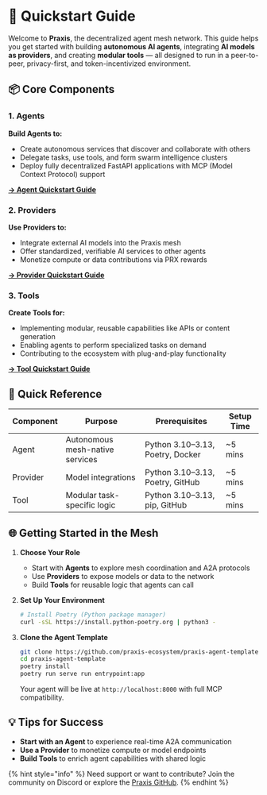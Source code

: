 # 🚀 Quickstart Guide

Welcome to **Praxis**, the decentralized agent mesh network. This guide helps you get started with building **autonomous AI agents**, integrating **AI models as providers**, and creating **modular tools** — all designed to run in a peer-to-peer, privacy-first, and token-incentivized environment.

## 📦 Core Components

### 1. Agents

**Build Agents to:**

- Create autonomous services that discover and collaborate with others
- Delegate tasks, use tools, and form swarm intelligence clusters
- Deploy fully decentralized FastAPI applications with MCP (Model Context Protocol) support

[**→ Agent Quickstart Guide**](agent/quickstart.md)

### 2. Providers

**Use Providers to:**

- Integrate external AI models into the Praxis mesh
- Offer standardized, verifiable AI services to other agents
- Monetize compute or data contributions via PRX rewards

[**→ Provider Quickstart Guide**](provider/quickstart.md)

### 3. Tools

**Create Tools for:**

- Implementing modular, reusable capabilities like APIs or content generation
- Enabling agents to perform specialized tasks on demand
- Contributing to the ecosystem with plug-and-play functionality

[**→ Tool Quickstart Guide**](tool/quickstart.md)

## 🎯 Quick Reference

| Component | Purpose                         | Prerequisites                    | Setup Time |
| --------- | ------------------------------- | -------------------------------- | ---------- |
| Agent     | Autonomous mesh-native services | Python 3.10–3.13, Poetry, Docker | ~5 mins    |
| Provider  | Model integrations              | Python 3.10–3.13, Poetry, GitHub | ~5 mins    |
| Tool      | Modular task-specific logic     | Python 3.10–3.13, pip, GitHub    | ~5 mins    |

## 🌐 Getting Started in the Mesh

1. **Choose Your Role**
   - Start with **Agents** to explore mesh coordination and A2A protocols
   - Use **Providers** to expose models or data to the network
   - Build **Tools** for reusable logic that agents can call

2. **Set Up Your Environment**

   ```bash
   # Install Poetry (Python package manager)
   curl -sSL https://install.python-poetry.org | python3 -

   ```

3. **Clone the Agent Template**

   ```bash
   git clone https://github.com/praxis-ecosystem/praxis-agent-template
   cd praxis-agent-template
   poetry install
   poetry run serve run entrypoint:app
   ```

   Your agent will be live at `http://localhost:8000` with full MCP compatibility.

## 💡 Tips for Success

- **Start with an Agent** to experience real-time A2A communication
- **Use a Provider** to monetize compute or model endpoints
- **Build Tools** to enrich agent capabilities with shared logic

{% hint style="info" %}
Need support or want to contribute? Join the community on Discord or explore the [Praxis GitHub](https://github.com/prxs-ai).
{% endhint %}
